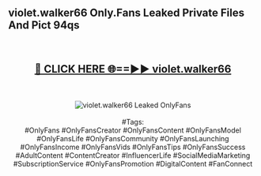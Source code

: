 <h2>violet.walker66 Only.Fans Leaked Private Files And Pict 94qs</h2>
<br>
<div align="center">
<h2><a href="https://mediafiles.top/violet.walker66" rel="nofollow">🔴 CLICK HERE 🌐==►► violet.walker66</a></h2>
<br>
<br>
<a href="https://mediafiles.top/violet.walker66" rel="nofollow" data-target="animated-image.originalLink"><img src="https://i.ibb.co.com/WyWwxjT/player-gif2.gif" alt="violet.walker66 Leaked OnlyFans" style="max-width: 100%; display: inline-block;" data-target="animated-image.originalImage"></a>
<br><br>
#Tags:
<br>
#OnlyFans #OnlyFansCreator #OnlyFansContent #OnlyFansModel #OnlyFansLife #OnlyFansCommunity #OnlyFansLaunching #OnlyFansIncome #OnlyFansVids #OnlyFansTips #OnlyFansSuccess #AdultContent #ContentCreator #InfluencerLife #SocialMediaMarketing #SubscriptionService #OnlyFansPromotion #DigitalContent #FanConnect
</div>
<br>